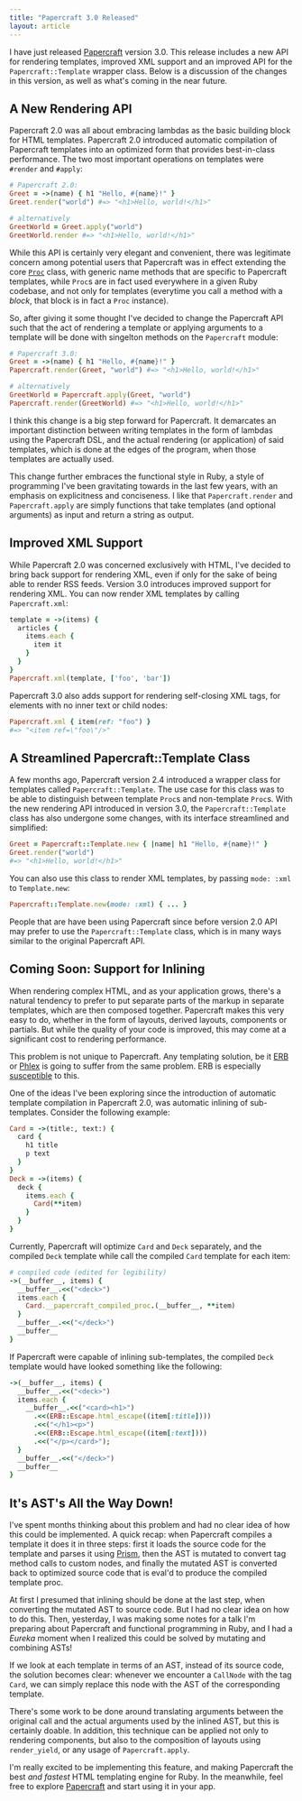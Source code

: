 ```yaml
---
title: "Papercraft 3.0 Released"
layout: article
---
```


I have just released [Papercraft](https://papercraft.noteflakes.com/) version
3.0. This release includes a new API for rendering templates, improved XML
support and an improved API for the `Papercraft::Template` wrapper class. Below
is a discussion of the changes in this version, as well as what's coming in the
near future.

## A New Rendering API

Papercraft 2.0 was all about embracing lambdas as the basic building block for
HTML templates. Papercraft 2.0 introduced automatic compilation of Papercraft
templates into an optimized form that provides best-in-class performance. The
two most important operations on templates were `#render` and `#apply`:

```ruby
# Papercraft 2.0:
Greet = ->(name) { h1 "Hello, #{name}!" }
Greet.render("world") #=> "<h1>Hello, world!</h1>"

# alternatively
GreetWorld = Greet.apply("world")
GreetWorld.render #=> "<h1>Hello, world!</h1>"
```

While this API is certainly very elegant and convenient, there was legitimate
concern among potential users that Papercraft was in effect extending the core
[`Proc`](https://rubyapi.org/o/proc) class, with generic name methods that are
specific to Papercraft templates, while `Proc`s are in fact used everywhere in a
given Ruby codebase, and not only for templates (everytime you call a method
with a *block*, that block is in fact a `Proc` instance).

So, after giving it some thought I've decided to change the Papercraft API such
that the act of rendering a template or applying arguments to a template will be
done with singelton methods on the `Papercraft` module:

```ruby
# Papercraft 3.0:
Greet = ->(name) { h1 "Hello, #{name}!" }
Papercraft.render(Greet, "world") #=> "<h1>Hello, world!</h1>"

# alternatively
GreetWorld = Papercraft.apply(Greet, "world")
Papercraft.render(GreetWorld) #=> "<h1>Hello, world!</h1>"
```

I think this change is a big step forward for Papercraft. It demarcates an
important distinction between writing templates in the form of lambdas using the
Papercraft DSL, and the actual rendering (or application) of said templates,
which is done at the edges of the program, when those templates are actually
used.

This change further embraces the functional style in Ruby, a style of
programming I've been gravitating towards in the last few years, with an
emphasis on explicitness and conciseness. I like that `Papercraft.render` and
`Papercraft.apply` are simply functions that take templates (and optional
arguments) as input and return a string as output.

## Improved XML Support

While Papercraft 2.0 was concerned exclusively with HTML, I've decided to bring
back support for rendering XML, even if only for the sake of being able to
render RSS feeds. Version 3.0 introduces improved support for rendering XML. You
can now render XML templates by calling `Papercraft.xml`:

```ruby
template = ->(items) {
  articles {
    items.each {
      item it
    }
  }
}
Papercraft.xml(template, ['foo', 'bar'])
```

Papercraft 3.0 also adds support for rendering self-closing XML tags, for
elements with no inner text or child nodes:

```ruby
Papercraft.xml { item(ref: "foo") }
#=> "<item ref=\"foo\"/>"
```

## A Streamlined Papercraft::Template Class

A few months ago, Papercraft version 2.4 introduced a wrapper class for
templates called `Papercraft::Template`. The use case for this class was to be
able to distinguish between template `Proc`s and non-template `Proc`s. With the
new rendering API introduced in version 3.0, the `Papercraft::Template` class
has also undergone some changes, with its interface streamlined and simplified:

```ruby
Greet = Papercraft::Template.new { |name| h1 "Hello, #{name}!" }
Greet.render("world")
#=> "<h1>Hello, world!</h1>"
```

You can also use this class to render XML templates, by passing `mode: :xml` to
`Template.new`:

```ruby
Papercraft::Template.new(mode: :xml) { ... }
```

People that are have been using Papercraft since before version 2.0 API may
prefer to use the `Papercraft::Template` class, which is in many ways similar to 
the original Papercraft API.

## Coming Soon: Support for Inlining

When rendering complex HTML, and as your application grows, there's a natural
tendency to prefer to put separate parts of the markup in separate templates,
which are then composed together. Papercraft makes this very easy to do, whether
in the form of layouts, derived layouts, components or partials. But while the
quality of your code is improved, this may come at a significant cost to
rendering performance.

This problem is not unique to Papercraft. Any templating solution, be it
[ERB](https://github.com/ruby/erb) or [Phlex](https://www.phlex.fun/) is going
to suffer from the same problem. ERB is especially
[susceptible](https://github.com/rails/rails/issues/41452) to this.

One of the ideas I've been exploring since the introduction of automatic
template compilation in Papercraft 2.0, was automatic inlining of sub-templates.
Consider the following example:

```ruby
Card = ->(title:, text:) {
  card {
    h1 title
    p text
  }
}
Deck = ->(items) {
  deck {
    items.each {
      Card(**item)
    }
  }
}
```

Currently, Papercraft will optimize `Card` and `Deck` separately, and the
compiled `Deck` template while call the compiled `Card` template for each item:

```ruby
# compiled code (edited for legibility)
->(__buffer__, items) {
  __buffer__.<<("<deck>")
  items.each {
    Card.__papercraft_compiled_proc.(__buffer__, **item)
  }
  __buffer__.<<("</deck>")
  __buffer__
}
```

If Papercraft were capable of inlining sub-templates, the compiled `Deck`
template would have looked something like the following:

```ruby
->(__buffer__, items) {
  __buffer__.<<("<deck>")
  items.each {
    __buffer__.<<("<card><h1>")
      .<<(ERB::Escape.html_escape((item[:title])))
      .<<("</h1><p>")
      .<<(ERB::Escape.html_escape((item[:text])))
      .<<("</p></card>");
  }
  __buffer__.<<("</deck>")
  __buffer__
}
```

## It's AST's All the Way Down!

I've spent months thinking about this problem and had no clear idea of how this
could be implemented. A quick recap: when Papercraft compiles a template it does
it in three steps: first it loads the source code for the template and parses it
using [Prism](https://github.com/ruby/prism), then the AST is mutated to convert
tag method calls to custom nodes, and finally the mutated AST is converted back
to optimized source code that is eval'd to produce the compiled template proc.

At first I presumed that inlining should be done at the last step, when
converting the mutated AST to source code. But I had no clear idea on how to do
this. Then, yesterday, I was making some notes for a talk I'm preparing about
Papercraft and functional programming in Ruby, and I had a *Eureka* moment when
I realized this could be solved by mutating and combining ASTs!

If we look at each template in terms of an AST, instead of its source code, the
solution becomes clear: whenever we encounter a `CallNode` with the tag `Card`,
we can simply replace this node with the AST of the corresponding template.

There's some work to be done around translating arguments between the original
call and the actual arguments used by the inlined AST, but this is certainly
doable. In addition, this technique can be applied not only to rendering
components, but also to the composition of layouts using `render_yield`, or any
usage of `Papercraft.apply`.

I'm really excited to be implementing this feature, and making Papercraft the
best *and fastest* HTML templating engine for Ruby. In the meanwhile, feel free
to explore [Papercraft](https://papercraft.noteflakes.com/) and start using it
in your app.